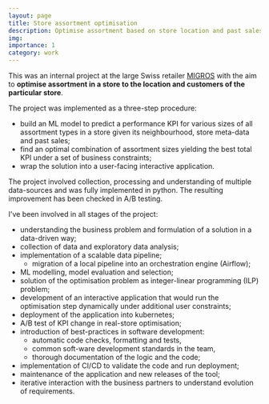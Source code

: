 ```yaml
---
layout: page
title: Store assortment optimisation
description: Optimise assortment based on store location and past sales
img:
importance: 1
category: work
---
```


This was an internal project at the large Swiss retailer [MIGROS](https://en.wikipedia.org/wiki/Migros)
with the aim to **optimise assortment in a store to the location and customers of the particular store**.

The project was implemented as a three-step procedure:

* build an ML model to predict a performance KPI for various sizes of all assortment types
  in a store given its neighbourhood, store meta-data and past sales;
* find an optimal combination of assortment sizes yielding the best total KPI
  under a set of business constraints;
* wrap the solution into a user-facing interactive application.

The project involved collection, processing and understanding of multiple data-sources
and was fully implemented in python. The resulting improvement has been checked in A/B testing.

I've been involved in all stages of the project:

* understanding the business problem and formulation of a solution in a data-driven way;
* collection of data and exploratory data analysis;
* implementation of a scalable data pipeline;
  * migration of a local pipeline into an orchestration engine (Airflow);
* ML modelling, model evaluation and selection;
* solution of the optimisation problem as integer-linear programming (ILP) problem;
* development of an interactive application that would run the optimisation step dynamically
  under additional user constraints;
* deployment of the application into kubernetes;
* A/B test of KPI change in real-store optimisation;
* introduction of best-practices in software development:
  * automatic code checks, formatting and tests,
  * common soft-ware development standards in the team,
  * thorough documentation of the logic and the code;
* implementation of CI/CD to validate the code and run deployment;
* maintenance of the application and new releases of the tool;
* iterative interaction with the business partners to understand evolution of requirements.
